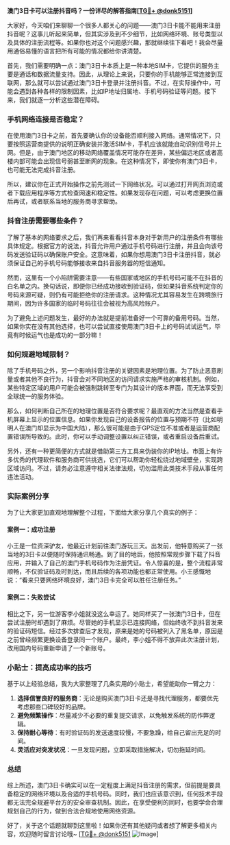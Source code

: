 **澳门3日卡可以注册抖音吗？一份详尽的解答指南[[TG💪+ @donk5151](https://t.me/s/donk5151)]**

大家好，今天咱们来聊聊一个很多人都关心的问题——澳门3日卡能不能用来注册抖音呢？这事儿听起来简单，但其实涉及到不少细节，比如网络环境、账号类型以及具体的注册流程等。如果你也对这个问题感兴趣，那就继续往下看吧！我会尽量用通俗易懂的语言把所有可能的情况都给你讲清楚。

首先，我们需要明确一点：澳门3日卡本质上是一种本地SIM卡，它提供的服务主要是通话和数据流量支持。因此，从理论上来说，只要你的手机能够正常连接到互联网，那么就可以尝试通过澳门3日卡登录并注册抖音。不过，在实际操作中，可能会遇到各种各样的限制因素，比如IP地址归属地、手机号码验证等问题。接下来，我们就逐一分析这些潜在障碍。

### 手机网络连接是否稳定？

在使用澳门3日卡之前，首先要确认你的设备能否顺利接入网络。通常情况下，只要按照运营商提供的说明正确安装并激活SIM卡，手机应该就能自动识别信号并上网。但是，由于澳门地区的移动网络覆盖情况可能存在差异，某些偏远地区或者高楼内部可能会出现信号弱甚至断网的现象。在这种情况下，即使你有澳门3日卡，也可能无法完成抖音注册。

所以，建议你在正式开始操作之前先测试一下网络状况。可以通过打开网页浏览或者下载应用程序等方式检查网速和稳定性。如果发现存在问题，可以考虑更换位置后再试，或者联系当地的服务商寻求帮助。

### 抖音注册需要哪些条件？

了解了基本的网络要求之后，我们再来看看抖音本身对于新用户的注册条件有哪些具体规定。根据官方的说法，抖音允许用户通过手机号码进行注册，并且会向该号码发送验证码以确保账户安全。这意味着，如果你想用澳门3日卡注册抖音，就必须保证自己的手机号码能够接收来自抖音服务器的短信通知。

然而，这里有一个小陷阱需要注意——有些国家或地区的手机号码可能不在抖音的白名单之内。换句话说，即便你已经成功接收到验证码，但如果抖音系统判定你的号码来源可疑，则仍有可能拒绝你的注册请求。这种情况尤其容易发生在跨境旅行期间，因为许多国家的临时号码往往会被视为高风险账户。

为了避免上述问题发生，最好的办法就是提前准备好一个可靠的备用号码。当然，如果你实在没有其他选择，也可以尝试直接使用澳门3日卡上的号码试试运气，毕竟有时候运气也是成功的一部分嘛！

### 如何规避地域限制？

除了手机号码之外，另一个影响抖音注册的关键因素是地理位置。为了防止恶意刷量或者其他不良行为，抖音会对不同地区的访问请求实施严格的审核机制。例如，某些特定区域的用户可能会被强制跳转至专门为其设计的版本界面，而无法享受到全球统一的服务体验。

那么，如何判断自己所在的地理位置是否符合要求呢？最直观的方法当然是查看手机屏幕上显示的位置信息。如果你发现自己的设备报告的位置与预期不符（比如明明人在澳门却显示为中国大陆），那么很可能是由于GPS定位不准或者是运营商配置错误所导致的。此时，你可以手动调整设置以纠正错误，或者重启设备后重试。

另外，还有一种更简便的方式就是借助第三方工具来伪装你的IP地址。市面上有许多优秀的代理软件和服务商可供挑选，它们可以帮助你轻松绕过地域壁垒，实现跨区域访问。不过，请务必注意遵守相关法律法规，切勿滥用此类技术手段从事任何违法活动。

### 实际案例分享

为了让大家更加直观地理解整个过程，下面给大家分享几个真实的例子：

#### 案例一：成功注册
小王是一位资深驴友，他最近计划前往澳门游玩三天。出发前，他特意购买了一张当地的3日卡以便随时保持通讯畅通。到了目的地后，他按照常规步骤下载了抖音应用，并输入了自己的澳门手机号码作为注册凭证。令人惊喜的是，整个流程非常顺畅，不仅验证码及时到达，而且后续的各项功能也都正常使用。小王感慨地说：“看来只要网络环境良好，澳门3日卡完全可以胜任注册任务。”

#### 案例二：失败尝试
相比之下，另一位游客李小姐就没这么幸运了。她同样买了一张澳门3日卡，但在尝试注册时却遇到了麻烦。尽管她的手机显示已连接网络，但始终收不到抖音发来的验证码短信。经过多次排查后才发现，原来是她的号码被列入了黑名单，原因是之前曾经频繁更换设备登录同一个账户。最终，李小姐不得不放弃此次注册计划，改用国内号码重新申请了一个新账号。

### 小贴士：提高成功率的技巧

基于以上经验总结，我为大家整理了几条实用的小贴士，希望能助你一臂之力：

1. **选择信誉良好的服务商**：无论是购买澳门3日卡还是寻找代理服务，都要优先考虑那些口碑较好的品牌。
2. **避免频繁操作**：尽量减少不必要的重复提交请求，以免触发系统的防作弊逻辑。
3. **保持耐心等待**：有时验证码的发送速度较慢，不要急躁，给自己留出充足的时间。
4. **灵活应对突发状况**：一旦发现问题，立即采取措施解决，切勿拖延时间。

### 总结

综上所述，澳门3日卡确实可以在一定程度上满足抖音注册的需求，但前提是要具备稳定的网络环境以及合适的手机号码。同时，我们也应该意识到，任何技术手段都无法完全规避平台方的安全审查机制。因此，在享受便利的同时，也要学会合理规划自己的行为，做到合法合规地使用网络资源。

好了，关于这个话题就聊到这里啦！如果你还有其他疑问或者想了解更多相关内容，欢迎随时留言讨论哦~ [[TG💪+ @donk5151](https://t.me/s/donk5151) ![Image](https://i.postimg.cc/rwNCRYN7/Snipaste-2025-04-30-17-27-05.png)]